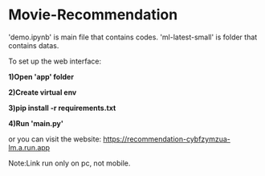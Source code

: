 # Movie-Recommendation

'demo.ipynb' is main file that contains codes.
'ml-latest-small' is folder that contains datas.

To set up the web interface:

**1)Open 'app' folder**

**2)Create virtual env**

**3)pip install -r requirements.txt**

**4)Run 'main.py'**


or you can visit the website:
https://recommendation-cybfzymzua-lm.a.run.app

Note:Link run only on pc, not mobile.
